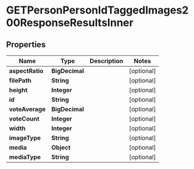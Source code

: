 

# GETPersonPersonIdTaggedImages200ResponseResultsInner


## Properties

| Name | Type | Description | Notes |
|------------ | ------------- | ------------- | -------------|
|**aspectRatio** | **BigDecimal** |  |  [optional] |
|**filePath** | **String** |  |  [optional] |
|**height** | **Integer** |  |  [optional] |
|**id** | **String** |  |  [optional] |
|**voteAverage** | **BigDecimal** |  |  [optional] |
|**voteCount** | **Integer** |  |  [optional] |
|**width** | **Integer** |  |  [optional] |
|**imageType** | **String** |  |  [optional] |
|**media** | **Object** |  |  [optional] |
|**mediaType** | **String** |  |  [optional] |




